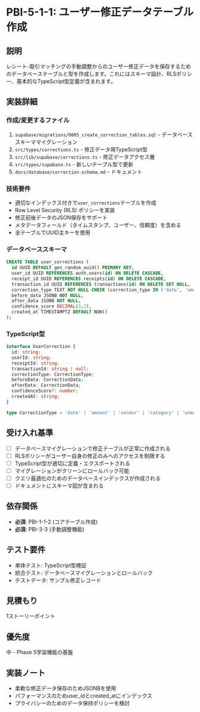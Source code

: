 # PBI-5-1-1: ユーザー修正データテーブル作成

## 説明

レシート-取引マッチングの手動調整からのユーザー修正データを保存するためのデータベーステーブルと型を作成します。これにはスキーマ設計、RLSポリシー、基本的なTypeScript型定義が含まれます。

## 実装詳細

### 作成/変更するファイル

1. `supabase/migrations/0005_create_correction_tables.sql` - データベーススキーママイグレーション
2. `src/types/corrections.ts` - 修正データ用TypeScript型
3. `src/lib/supabase/corrections.ts` - 修正データアクセス層
4. `src/types/supabase.ts` - 新しいテーブル型で更新
5. `docs/database/correction-schema.md` - ドキュメント

### 技術要件

- 適切なインデックス付きで`user_corrections`テーブルを作成
- Row Level Security (RLS) ポリシーを実装
- 修正前後データのJSON保存をサポート
- メタデータフィールド（タイムスタンプ、ユーザー、信頼度）を含める
- 全テーブルでUUID主キーを使用

### データベーススキーマ

```sql
CREATE TABLE user_corrections (
  id UUID DEFAULT gen_random_uuid() PRIMARY KEY,
  user_id UUID REFERENCES auth.users(id) ON DELETE CASCADE,
  receipt_id UUID REFERENCES receipts(id) ON DELETE CASCADE,
  transaction_id UUID REFERENCES transactions(id) ON DELETE SET NULL,
  correction_type TEXT NOT NULL CHECK (correction_type IN ('date', 'amount', 'vendor', 'category', 'unmatch')),
  before_data JSONB NOT NULL,
  after_data JSONB NOT NULL,
  confidence_score DECIMAL(3,2),
  created_at TIMESTAMPTZ DEFAULT NOW()
);
```

### TypeScript型

```typescript
interface UserCorrection {
  id: string;
  userId: string;
  receiptId: string;
  transactionId: string | null;
  correctionType: CorrectionType;
  beforeData: CorrectionData;
  afterData: CorrectionData;
  confidenceScore?: number;
  createdAt: string;
}

type CorrectionType = 'date' | 'amount' | 'vendor' | 'category' | 'unmatch';
```

## 受け入れ基準

- [ ] データベースマイグレーションで修正テーブルが正常に作成される
- [ ] RLSポリシーがユーザー自身の修正のみへのアクセスを制限する
- [ ] TypeScript型が適切に定義・エクスポートされる
- [ ] マイグレーションがクリーンにロールバック可能
- [ ] クエリ最適化のためのデータベースインデックスが作成される
- [ ] ドキュメントにスキーマ図が含まれる

## 依存関係

- **必須**: PBI-1-1-2 (コアテーブル作成)
- **必須**: PBI-3-3 (手動調整機能)

## テスト要件

- 単体テスト: TypeScript型検証
- 統合テスト: データベースマイグレーションとロールバック
- テストデータ: サンプル修正レコード

## 見積もり

1ストーリーポイント

## 優先度

中 - Phase 5学習機能の基盤

## 実装ノート

- 柔軟な修正データ保存のためJSONBを使用
- パフォーマンスのためuser_idとcreated_atにインデックス
- プライバシーのためのデータ保持ポリシーを検討
